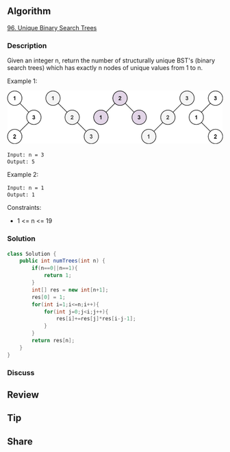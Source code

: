 ## Algorithm

[96. Unique Binary Search Trees](https://leetcode.com/problems/unique-binary-search-trees/)

### Description

Given an integer n, return the number of structurally unique BST's (binary search trees) which has exactly n nodes of unique values from 1 to n.


Example 1:

![](assets/20211009-2542afac.png)

```
Input: n = 3
Output: 5
```

Example 2:

```
Input: n = 1
Output: 1
```

Constraints:

- 1 <= n <= 19

### Solution

```java
class Solution {
    public int numTrees(int n) {
        if(n==0||n==1){
            return 1;
        }
        int[] res = new int[n+1];
        res[0] = 1;
        for(int i=1;i<=n;i++){
            for(int j=0;j<i;j++){
                res[i]+=res[j]*res[i-j-1];
            }
        }
        return res[n];
    }
}
```

### Discuss

## Review


## Tip


## Share
